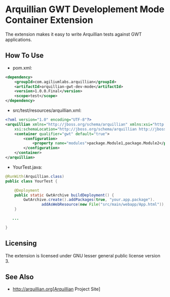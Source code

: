 Arquillian GWT Developlement Mode Container Extension
=====================================================

The extension makes it easy to write Arquillian tests against GWT applications.

How To Use
----------
* pom.xml:
```xml
<dependency>
    <groupId>com.agiliumlabs.arquillian</groupId>
    <artifactId>arquillian-gwt-dev-mode</artifactId>
    <version>1.0.0.Final</version>
    <scope>test</scope>
</dependency>
```

* src/test/resources/arquillian.xml:
```xml
<?xml version="1.0" encoding="UTF-8"?>
<arquillian xmlns="http://jboss.org/schema/arquillian" xmlns:xsi="http://www.w3.org/2001/XMLSchema-instance"
    xsi:schemaLocation="http://jboss.org/schema/arquillian http://jboss.org/schema/arquillian/arquillian_1_0.xsd">
    <container qualifier="gwt" default="true">
    	<configuration>
    		<property name="modules">package.Module1,package.Module2</property>
    	</configuration>
    </container>
</arquillian>
```

* YourTest.java:
```java
@RunWith(Arquillian.class)
public class YourTest {

    @Deployment
    public static GwtArchive buildDeployment() {
        GwtArchive.create().addPackages(true, "your.app.package").
				addAsWebResource(new File("src/main/webapp/App.html"));   
	}

   ...

}
```

Licensing
---------
The extension is licensed under GNU lesser general public license version 3.

See Also
--------
* http://arquillian.org[Arquillian Project Site]
